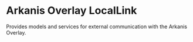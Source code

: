 # Arkanis Overlay LocalLink

Provides models and services for external communication with the Arkanis Overlay.
